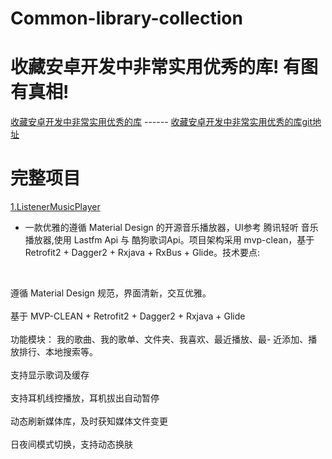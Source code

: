 # Common-library-collection
# 收藏安卓开发中非常实用优秀的库! 有图有真相!
[收藏安卓开发中非常实用优秀的库](https://juejin.im/entry/590c2538a22b9d0058e90f58) ------
[收藏安卓开发中非常实用优秀的库git地址](https://github.com/Blizzard-liu/AndroidUtils)


# 完整项目
[1.ListenerMusicPlayer](https://github.com/hefuyicoder/ListenerMusicPlayer)
<br>
* 一款优雅的遵循 Material Design 的开源音乐播放器，UI参考 腾讯轻听 音乐播放器,使用 Lastfm Api 与 酷狗歌词Api。项目架构采用 mvp-clean，基于 Retrofit2 + Dagger2 + Rxjava + RxBus + Glide。技术要点:
<br>
          
  遵循 Material Design 规范，界面清新，交互优雅。 <br>  
  基于 MVP-CLEAN + Retrofit2 + Dagger2 + Rxjava + Glide <br>  
  功能模块： 我的歌曲、我的歌单、文件夹、我喜欢、最近播放、最- 近添加、播放排行、本地搜索等。<br>  
  支持显示歌词及缓存<br>  
  支持耳机线控播放，耳机拔出自动暂停<br>  
  动态刷新媒体库，及时获知媒体文件变更<br>  
  日夜间模式切换，支持动态换肤<br>  
